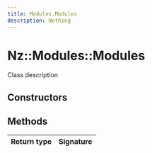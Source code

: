 ```yaml
---
title: Modules.Modules
description: Nothing
---
```


# Nz::Modules::Modules

Class description

## Constructors


## Methods

| Return type | Signature |
| ----------- | --------- |
